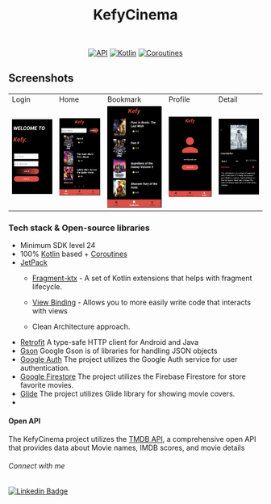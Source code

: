 <h1 align="center">KefyCinema</h1>
<p align="center">  
  </p>
</br>

<p align="center">
  <a href="https://android-arsenal.com/api?level=24"><img alt="API" src="https://img.shields.io/badge/API-24%2B-brightgreen.svg?style=flat"/></a>
  <a href="https://kotlinlang.org"><img alt="Kotlin" src="https://img.shields.io/badge/Kotlin-1.10.xxx-blue"/></a>
  <a href="https://developer.android.com/kotlin/coroutines"><img alt="Coroutines" src="https://img.shields.io/badge/Coroutines-Asynchronous-red"/></a>  
</p>

## Screenshots

<table>
    <tr>
    <td>Login</td>
    <td>Home</td>
    <td>Bookmark</td>
    <td>Profile</td>
    <td>Detail</td>
   </tr> 
  <tr>
    <td><img src="https://github.com/erayucar/KefyCinema/blob/main/screenshots/Ekran%20Resmi%202023-06-15%2017.46.10.png" width="100%"></td>
    <td><img src="https://github.com/erayucar/KefyCinema/blob/main/screenshots/Ekran%20Resmi%202023-06-15%2017.46.35.png" width="100%"></td>
    <td><img src="https://github.com/erayucar/KefyCinema/blob/main/screenshots/Ekran%20Resmi%202023-06-15%2017.46.42.png" width="100%"></td>
    <td><img src="https://github.com/erayucar/KefyCinema/blob/main/screenshots/Ekran%20Resmi%202023-06-15%2017.46.59.png" width="100%"></td>
    <td><img src="https://github.com/erayucar/KefyCinema/blob/main/screenshots/Ekran%20Resmi%202023-06-15%2017.47.44.png" width="100%"></td>

   </tr>  
  </tr>
</table>

### Tech stack & Open-source libraries

- Minimum SDK level 24
- 100% [Kotlin](https://kotlinlang.org/) based + [Coroutines](https://github.com/Kotlin/kotlinx.coroutines)
- [JetPack](https://developer.android.com/jetpack)
    - [Fragment-ktx](https://developer.android.com/kotlin/ktx#fragment) - A set of Kotlin extensions that helps with fragment lifecycle.
    - [View Binding](https://developer.android.com/topic/libraries/view-binding) - Allows you to more easily write code that interacts with views

  - Clean Architecture approach.
- [Retrofit](https://square.github.io/retrofit/) A type-safe HTTP client for Android and Java
- [Gson](https://github.com/google/gson) Google Gson is of libraries for handling JSON objects
- [Google Auth](https://developers.google.com/identity/sign-in/android/start-integrating?hl=tr) The project utilizes the Google Auth service for user authentication.
- [Google Firestore](https://firebase.google.com/docs/firestore) The project utilizes the Firebase Firestore for store favorite movies.
- [Glide](https://github.com/bumptech/glide) The project utilizes Glide library for showing movie covers.
- 
#### Open API

The KefyCinema project utilizes the [TMDB API](https://developer.themoviedb.org/reference/intro/getting-started), a comprehensive open API that provides data about Movie names, IMDB scores, and movie details

###### Connect with me

[![Linkedin Badge](https://img.shields.io/badge/-Linkedin-6B84BB?style=quare&labelColor=6B84BB&logo=Linkedin&logoColor=white&link=link)](https://https://www.linkedin.com/in/hasanerayucar/) 
